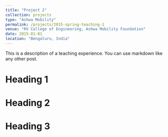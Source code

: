 ```yaml
---
title: "Project 2"
collection: projects
type: "Ashwa Mobility"
permalink: /projects/2015-spring-teaching-1
venue: "RV College of Engineering, Ashwa Mobility Foundation"
date: 2015-01-01
location: "Bengaluru, India"
---
```


This is a description of a teaching experience. You can use markdown like any other post.

Heading 1
======

Heading 2
======

Heading 3
======
